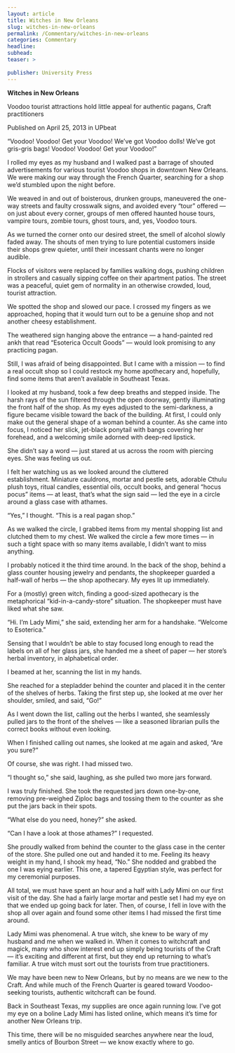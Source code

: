 ```yaml
---
layout: article
title: Witches in New Orleans
slug: witches-in-new-orleans
permalink: /Commentary/witches-in-new-orleans
categories: Commentary
headline: 
subhead: 
teaser: >
  
publisher: University Press
---
```


__Witches in New Orleans__

Voodoo tourist attractions hold little appeal for authentic pagans, Craft practitioners

Published on April 25, 2013 in UPbeat

“Voodoo\! Voodoo\! Get your Voodoo\! We’ve got Voodoo dolls\! We’ve got gris\-gris bags\! Voodoo\! Voodoo\! Get your Voodoo\!”

I rolled my eyes as my husband and I walked past a barrage of shouted advertisements for various tourist Voodoo shops in downtown New Orleans\. We were making our way through the French Quarter, searching for a shop we’d stumbled upon the night before\.

We weaved in and out of boisterous, drunken groups, maneuvered the one\-way streets and faulty crosswalk signs, and avoided every “tour” offered — on just about every corner, groups of men offered haunted house tours, vampire tours, zombie tours, ghost tours, and, yes, Voodoo tours\.

As we turned the corner onto our desired street, the smell of alcohol slowly faded away\. The shouts of men trying to lure potential customers inside their shops grew quieter, until their incessant chants were no longer audible\.

Flocks of visitors were replaced by families walking dogs, pushing children in strollers and casually sipping coffee on their apartment patios\. The street was a peaceful, quiet gem of normality in an otherwise crowded, loud, tourist attraction\.

We spotted the shop and slowed our pace\. I crossed my fingers as we approached, hoping that it would turn out to be a genuine shop and not another cheesy establishment\.

The weathered sign hanging above the entrance — a hand\-painted red ankh that read “Esoterica Occult Goods” — would look promising to any practicing pagan\. 

Still, I was afraid of being disappointed\. But I came with a mission — to find a real occult shop so I could restock my home apothecary and, hopefully, find some items that aren’t available in Southeast Texas\.

I looked at my husband, took a few deep breaths and stepped inside\. The harsh rays of the sun filtered through the open doorway, gently illuminating the front half of the shop\. As my eyes adjusted to the semi\-darkness, a figure became visible toward the back of the building\. At first, I could only make out the general shape of a woman behind a counter\. As she came into focus, I noticed her slick, jet\-black ponytail with bangs covering her forehead, and a welcoming smile adorned with deep\-red lipstick\.

She didn’t say a word — just stared at us across the room with piercing eyes\. She was feeling us out\.

I felt her watching us as we looked around the cluttered establishment\. Miniature cauldrons, mortar and pestle sets, adorable Cthulu plush toys, ritual candles, essential oils, occult books, and general “hocus pocus” items — at least, that’s what the sign said — led the eye in a circle around a glass case with athames\.

“Yes,” I thought\. “This is a real pagan shop\.”

As we walked the circle, I grabbed items from my mental shopping list and clutched them to my chest\. We walked the circle a few more times — in such a tight space with so many items available, I didn’t want to miss anything\.

I probably noticed it the third time around\. In the back of the shop, behind a glass counter housing jewelry and pendants, the shopkeeper guarded a half\-wall of herbs — the shop apothecary\. My eyes lit up immediately\.

For a \(mostly\) green witch, finding a good\-sized apothecary is the metaphorical “kid\-in\-a\-candy\-store” situation\. The shopkeeper must have liked what she saw\.

“Hi\. I’m Lady Mimi,” she said, extending her arm for a handshake\. “Welcome to Esoterica\.”

Sensing that I wouldn’t be able to stay focused long enough to read the labels on all of her glass jars, she handed me a sheet of paper — her store’s herbal inventory, in alphabetical order\.

I beamed at her, scanning the list in my hands\.

She reached for a stepladder behind the counter and placed it in the center of the shelves of herbs\. Taking the first step up, she looked at me over her shoulder, smiled, and said, “Go\!”

As I went down the list, calling out the herbs I wanted, she seamlessly pulled jars to the front of the shelves — like a seasoned librarian pulls the correct books without even looking\.

When I finished calling out names, she looked at me again and asked, “Are you sure?”

Of course, she was right\. I had missed two\.

“I thought so,” she said, laughing, as she pulled two more jars forward\.

I was truly finished\. She took the requested jars down one\-by\-one, removing pre\-weighed Ziploc bags and tossing them to the counter as she put the jars back in their spots\.

“What else do you need, honey?” she asked\.

“Can I have a look at those athames?” I requested\.

She proudly walked from behind the counter to the glass case in the center of the store\. She pulled one out and handed it to me\. Feeling its heavy weight in my hand, I shook my head, “No\.” She nodded and grabbed the one I was eying earlier\. This one, a tapered Egyptian style, was perfect for my ceremonial purposes\.

All total, we must have spent an hour and a half with Lady Mimi on our first visit of the day\. She had a fairly large mortar and pestle set I had my eye on that we ended up going back for later\. Then, of course, I fell in love with the shop all over again and found some other items I had missed the first time around\.

Lady Mimi was phenomenal\. A true witch, she knew to be wary of my husband and me when we walked in\. When it comes to witchcraft and magick, many who show interest end up simply being tourists of the Craft — it’s exciting and different at first, but they end up returning to what’s familiar\. A true witch must sort out the tourists from true practitioners\.

We may have been new to New Orleans, but by no means are we new to the Craft\. And while much of the French Quarter is geared toward Voodoo\-seeking tourists, authentic witchcraft can be found\.

Back in Southeast Texas, my supplies are once again running low\. I’ve got my eye on a boline Lady Mimi has listed online, which means it’s time for another New Orleans trip\.

This time, there will be no misguided searches anywhere near the loud, smelly antics of Bourbon Street — we know exactly where to go\.


